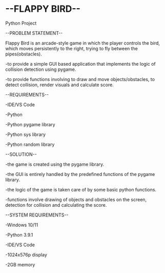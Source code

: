 # --FLAPPY BIRD--

Python Project

--PROBLEM STATEMENT--

Flappy Bird is an arcade-style game in which the player controls the bird, which moves persistently to the right, trying to fly between the pipes(obstacles).

-to provide a simple GUI based application that implements the logic of collision detection using pygame.

-to provide functions involving to draw and move objects/obstacles, to detect collision, render visuals and calculate score.


--REQUIREMENTS--

-IDE/VS Code

-Python

-Python pygame library

-Python sys library

-Python random library


--SOLUTION--

-the game is created using the pygame library.

-the GUI is entirely handled by the predefined functions of the pygame library.

-the logic of the game is taken care of by some basic python functions.

-functions involve drawing of objects and obstacles on the screen, detection for collision and calculating the score.


--SYSTEM REQUIREMENTS--

-Windows 10/11

-Python 3.9.1

-IDE/VS Code

-1024x576p display

-2GB memory

